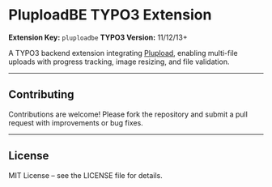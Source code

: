 # PluploadBE TYPO3 Extension

**Extension Key:** `pluploadbe`
**TYPO3 Version:** 11/12/13+

A TYPO3 backend extension integrating [Plupload](https://www.plupload.com/), enabling multi-file uploads with progress tracking, image resizing, and file validation.

---

## Contributing

Contributions are welcome! Please fork the repository and submit a pull request with improvements or bug fixes.

---

## License

MIT License – see the LICENSE file for details.
